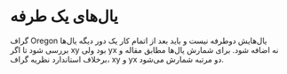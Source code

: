 # یال‌های یک طرفه
گراف Oregon یال‌هایش دوطرفه نیست و باید بعد از اتمام کار یک دور دیگه یال‌ها بررسی شود تا اگر xy بود ولی yx نه اضافه شود. برای شمارش یال‌ها مطابق مقاله و برخلاف استاندارد نظریه گراف،  xy و yx دو مرتبه شمارش می‌شود.